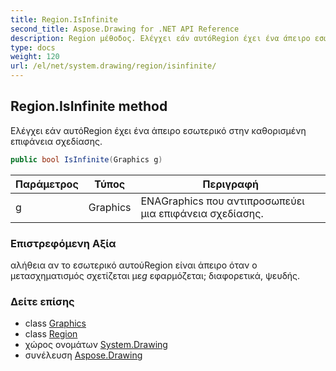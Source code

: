 ```yaml
---
title: Region.IsInfinite
second_title: Aspose.Drawing for .NET API Reference
description: Region μέθοδος. Ελέγχει εάν αυτόRegion έχει ένα άπειρο εσωτερικό στην καθορισμένη επιφάνεια σχεδίασης.
type: docs
weight: 120
url: /el/net/system.drawing/region/isinfinite/
---
```

## Region.IsInfinite method

Ελέγχει εάν αυτόRegion έχει ένα άπειρο εσωτερικό στην καθορισμένη επιφάνεια σχεδίασης.

```csharp
public bool IsInfinite(Graphics g)
```

| Παράμετρος | Τύπος | Περιγραφή |
| --- | --- | --- |
| g | Graphics | ΕΝΑGraphics που αντιπροσωπεύει μια επιφάνεια σχεδίασης. |

### Επιστρεφόμενη Αξία

αλήθεια αν το εσωτερικό αυτούRegion είναι άπειρο όταν ο μετασχηματισμός σχετίζεται με*g* εφαρμόζεται; διαφορετικά, ψευδής.

### Δείτε επίσης

* class [Graphics](../../graphics/)
* class [Region](../)
* χώρος ονομάτων [System.Drawing](../../region/)
* συνέλευση [Aspose.Drawing](../../../)


